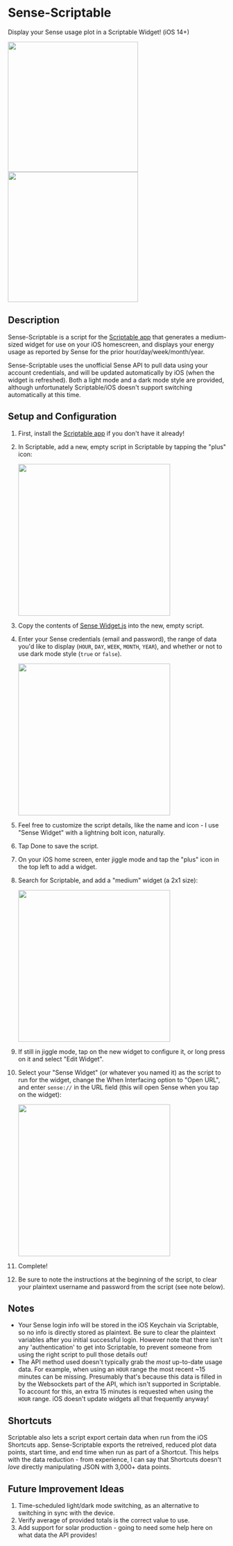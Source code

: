# Sense-Scriptable
Display your Sense usage plot in a Scriptable Widget! (iOS 14+)

<img src="../assets/dark_hero.jpeg" height="300">  <img src="../assets/light_hero.jpeg" height="300">

## Description
Sense-Scriptable is a script for the [Scriptable app](https://scriptable.app) that generates a medium-sized widget for use on your iOS homescreen, and displays your energy usage as reported by Sense for the prior hour/day/week/month/year.

Sense-Scriptable uses the unofficial Sense API to pull data using your account credentials, and will be updated automatically by iOS (when the widget is refreshed). Both a light mode and a dark mode style are provided, although unfortunately Scriptable/iOS doesn't support switching automatically at this time.

## Setup and Configuration
1. First, install the [Scriptable app](https://scriptable.app) if you don't have it already!
2. In Scriptable, add a new, empty script in Scriptable by tapping the "plus" icon:

   <img src="../assets/scriptable.jpeg" width="350">
3. Copy the contents of [Sense Widget.js](https://github.com/cbpowell/Sense-Scriptable/blob/main/Sense%20Widget.js) into the new, empty script.
4. Enter your Sense credentials (email and password), the range of data you'd like to display (`HOUR`, `DAY`, `WEEK`, `MONTH`, `YEAR`), and whether or not to use dark mode style (`true` or `false`).

   <img src="../assets/config_script.jpeg" width="350">
5. Feel free to customize the script details, like the name and icon - I use "Sense Widget" with a lightning bolt icon, naturally.
6. Tap Done to save the script.
7. On your iOS home screen, enter jiggle mode and tap the "plus" icon in the top left to add a widget.
8. Search for Scriptable, and add a "medium" widget (a 2x1 size):

   <img src="../assets/add_widget.jpeg" width="350">
9. If still in jiggle mode, tap on the new widget to configure it, or long press on it and select "Edit Widget".
10. Select your "Sense Widget" (or whatever you named it) as the script to run for the widget, change the When Interfacing option to "Open URL", and enter `sense://` in the URL field (this will open Sense when you tap on the widget):
   
    <img src="../assets/config_widget.jpeg" width="350">
11. Complete!
12. Be sure to note the instructions at the beginning of the script, to clear your plaintext username and password from the script (see note below).

## Notes
- Your Sense login info will be stored in the iOS Keychain via Scriptable, so no info is directly stored as plaintext. Be sure to clear the plaintext variables after you initial successful login. However note that there isn't any 'authentication' to get into Scriptable, to prevent someone from using the right script to pull those details out!
- The API method used doesn't typically grab the _most_ up-to-date usage data. For example, when using an `HOUR` range the most recent ~15 minutes can be missing. Presumably that's because this data is filled in by the Websockets part of the API, which isn't supported in Scriptable. To account for this, an extra 15 minutes is requested when using the `HOUR` range. iOS doesn't update widgets all that frequently anyway!

## Shortcuts
Scriptable also lets a script export certain data when run from the iOS Shortcuts app. Sense-Scriptable exports the retreived, reduced plot data points, start time, and end time when run as part of a Shortcut. This helps with the data reduction - from experience, I can say that Shortcuts doesn't _love_ directly manipulating JSON with 3,000+ data points.

## Future Improvement Ideas
1. Time-scheduled light/dark mode switching, as an alternative to switching in sync with the device.
2. Verify average of provided totals is the correct value to use.
3. Add support for solar production - going to need some help here on what data the API provides!
